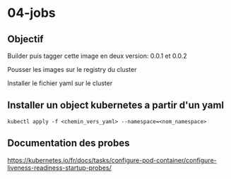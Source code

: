 # 04-jobs

## Objectif

Builder puis tagger cette image en deux version: 0.0.1 et 0.0.2

Pousser les images sur le registry du cluster

Installer le fichier yaml sur le cluster

## Installer un object kubernetes a partir d'un yaml

```shell
kubectl apply -f <chemin_vers_yaml> --namespace=<nom_namespace>
```



## Documentation des probes
https://kubernetes.io/fr/docs/tasks/configure-pod-container/configure-liveness-readiness-startup-probes/